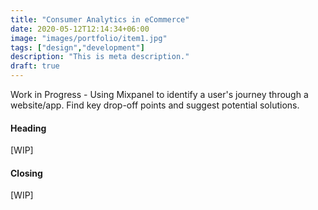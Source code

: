 ```yaml
---
title: "Consumer Analytics in eCommerce"
date: 2020-05-12T12:14:34+06:00
image: "images/portfolio/item1.jpg"
tags: ["design","development"]
description: "This is meta description."
draft: true
---
```


Work in Progress - Using Mixpanel to identify a user's journey through a website/app. Find key drop-off points and suggest potential solutions. 


#### Heading

[WIP]


#### Closing

[WIP]